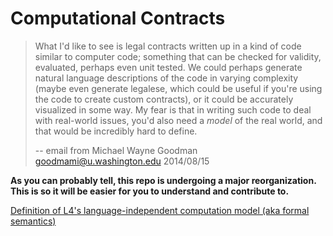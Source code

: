 # Computational Contracts

> What I'd like to see is legal contracts written up in a kind of code
similar to computer code; something that can be checked for validity,
evaluated, perhaps even unit tested. We could perhaps generate natural
language descriptions of the code in varying complexity (maybe even
generate legalese, which could be useful if you're using the code to
create custom contracts), or it could be accurately visualized in some
way. My fear is that in writing such code to deal with real-world
issues, you'd also need a *model* of the real world, and that would be
incredibly hard to define.
>
> -- email from Michael Wayne Goodman <goodmami@u.washington.edu> 2014/08/15

**As you can probably tell, this repo is undergoing a major reorganization. This is so it will be easier for you to understand and contribute to.**


[Definition of L4's language-independent computation model (aka formal semantics)](https://github.com/legalese/complaw-deeptech/blob/master/L4/language-independent/LegaleseResearchReportApril2018/LegaleseResearchReportApril2018.pdf)

